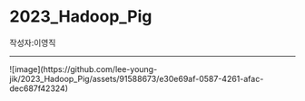 # 2023_Hadoop_Pig
작성자:이영직
<hr/>
![image](https://github.com/lee-young-jik/2023_Hadoop_Pig/assets/91588673/e30e69af-0587-4261-afac-dec687f42324)
